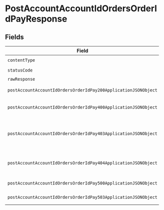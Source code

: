 # PostAccountAccountIdOrdersOrderIdPayResponse


## Fields

| Field                                                                                                                                        | Type                                                                                                                                         | Required                                                                                                                                     | Description                                                                                                                                  |
| -------------------------------------------------------------------------------------------------------------------------------------------- | -------------------------------------------------------------------------------------------------------------------------------------------- | -------------------------------------------------------------------------------------------------------------------------------------------- | -------------------------------------------------------------------------------------------------------------------------------------------- |
| `contentType`                                                                                                                                | *string*                                                                                                                                     | :heavy_check_mark:                                                                                                                           | N/A                                                                                                                                          |
| `statusCode`                                                                                                                                 | *int*                                                                                                                                        | :heavy_check_mark:                                                                                                                           | N/A                                                                                                                                          |
| `rawResponse`                                                                                                                                | [\Psr\Http\Message\ResponseInterface](https://www.php-fig.org/psr/psr-7/#33-psrhttpmessageresponseinterface)                                 | :heavy_minus_sign:                                                                                                                           | N/A                                                                                                                                          |
| `postAccountAccountIdOrdersOrderIdPay200ApplicationJSONObject`                                                                               | [?PostAccountAccountIdOrdersOrderIdPay200ApplicationJSON](../../models/operations/PostAccountAccountIdOrdersOrderIdPay200ApplicationJSON.md) | :heavy_minus_sign:                                                                                                                           | OK                                                                                                                                           |
| `postAccountAccountIdOrdersOrderIdPay400ApplicationJSONObject`                                                                               | [?PostAccountAccountIdOrdersOrderIdPay400ApplicationJSON](../../models/operations/PostAccountAccountIdOrdersOrderIdPay400ApplicationJSON.md) | :heavy_minus_sign:                                                                                                                           | **Bad Request**\<br/>When there are errors in the payload<br/>                                                                               |
| `postAccountAccountIdOrdersOrderIdPay403ApplicationJSONObject`                                                                               | [?PostAccountAccountIdOrdersOrderIdPay403ApplicationJSON](../../models/operations/PostAccountAccountIdOrdersOrderIdPay403ApplicationJSON.md) | :heavy_minus_sign:                                                                                                                           | **Access Denied**\<br/>Credentials supplied do not grant access to the requested resource.<br/>                                              |
| `postAccountAccountIdOrdersOrderIdPay404ApplicationJSONObject`                                                                               | [?PostAccountAccountIdOrdersOrderIdPay404ApplicationJSON](../../models/operations/PostAccountAccountIdOrdersOrderIdPay404ApplicationJSON.md) | :heavy_minus_sign:                                                                                                                           | **Not found**\<br/>When there are no accounts/orders/payment found<br/>                                                                      |
| `postAccountAccountIdOrdersOrderIdPay500ApplicationJSONObject`                                                                               | [?PostAccountAccountIdOrdersOrderIdPay500ApplicationJSON](../../models/operations/PostAccountAccountIdOrdersOrderIdPay500ApplicationJSON.md) | :heavy_minus_sign:                                                                                                                           | **Internal Server Error**<br/>                                                                                                               |
| `postAccountAccountIdOrdersOrderIdPay503ApplicationJSONObject`                                                                               | [?PostAccountAccountIdOrdersOrderIdPay503ApplicationJSON](../../models/operations/PostAccountAccountIdOrdersOrderIdPay503ApplicationJSON.md) | :heavy_minus_sign:                                                                                                                           | **Service Unavailable**<br/>                                                                                                                 |